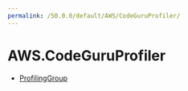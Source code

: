 ```yaml
---
permalink: /50.0.0/default/AWS/CodeGuruProfiler/
---
```


# AWS.CodeGuruProfiler



* [ProfilingGroup](ProfilingGroup.md)